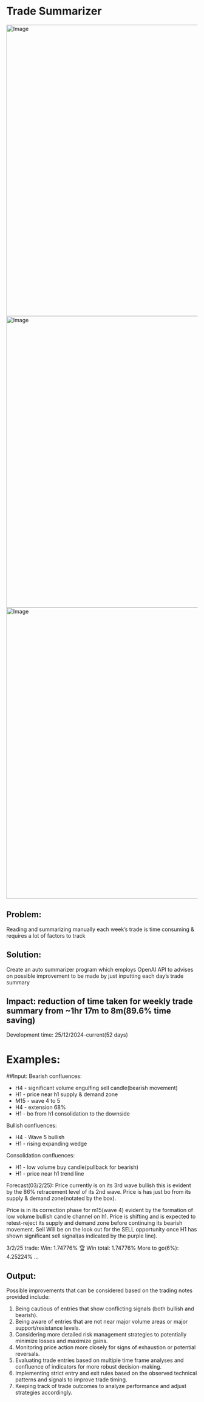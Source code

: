 # Trade Summarizer
<img width="1366" height="768" alt="Image" src="https://github.com/user-attachments/assets/289cb80b-7be3-42d9-af8b-de3e446e52a7" />

<img width="1366" height="768" alt="Image" src="https://github.com/user-attachments/assets/8fbd0d8d-5fc2-417c-8338-081bb80b634e" />

<img width="1366" height="768" alt="Image" src="https://github.com/user-attachments/assets/e71f51fe-0613-44db-9b98-a2f075e7bb65" />

## Problem:
Reading and summarizing manually each week’s trade is time consuming & requires a lot of factors to track
## Solution:
Create an auto summarizer program which employs OpenAI API to advises on possible improvement to be made by just inputting each day’s trade summary
## Impact: reduction of time taken for weekly trade summary from ~1hr 17m to 8m(89.6% time saving)
Development time: 25/12/2024-current(52 days)

# Examples:
##Input:
Bearish confluences:
* H4 - significant volume engulfing sell candle(bearish movement)
* H1 - price near h1 supply & demand zone 
* M15 - wave 4 to 5
* H4 - extension 68%
* H1 - bo from h1 consolidation to the downside

Bullish confluences:
* H4 - Wave 5 bullish
* H1 - rising expanding wedge

Consolidation confluences:
* H1 - low volume buy candle(pullback for bearish)
* H1 - price near h1 trend line

Forecast(03/2/25): 
Price currently is on its 3rd wave bullish this is evident by the 86% retracement level of its 2nd wave. Price is has just bo from its supply & demand zone(notated by the box).

Price is in its correction phase for m15(wave 4) evident by the formation of low volume bullish candle channel on h1. Price is shifting and is expected to retest-reject its supply and demand zone before continuing its bearish movement.
Sell
Will be on the look out for the SELL opportunity once H1 has shown significant sell signal(as indicated by the purple line).

3/2/25 trade: 
Win: 1.74776% 🏆
Win total: 1.74776%
More to go(6%): 4.25224%
...
## Output:
Possible improvements that can be considered based on the trading notes provided include:

1. Being cautious of entries that show conflicting signals (both bullish and bearish).
2. Being aware of entries that are not near major volume areas or major support/resistance levels.
3. Considering more detailed risk management strategies to potentially minimize losses and maximize gains.
4. Monitoring price action more closely for signs of exhaustion or potential reversals.
5. Evaluating trade entries based on multiple time frame analyses and confluence of indicators for more robust decision-making.
6. Implementing strict entry and exit rules based on the observed technical patterns and signals to improve trade timing.
7. Keeping track of trade outcomes to analyze performance and adjust strategies accordingly.
